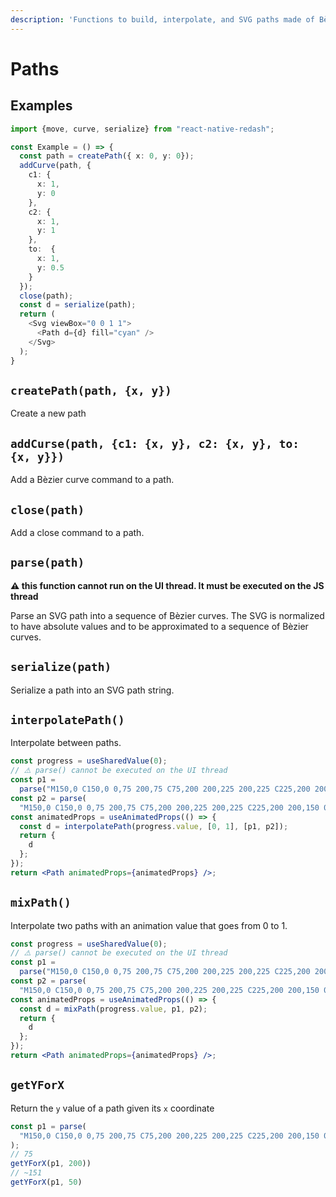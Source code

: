 ```yaml
---
description: 'Functions to build, interpolate, and SVG paths made of Bèzier curves'
---
```


# Paths

## Examples

```typescript
import {move, curve, serialize} from "react-native-redash";

const Example = () => {
  const path = createPath({ x: 0, y: 0});
  addCurve(path, {
    c1: {
      x: 1,
      y: 0
    },
    c2: {
      x: 1,
      y: 1
    },
    to:  {
      x: 1,
      y: 0.5
    }
  });
  close(path);
  const d = serialize(path);
  return (
    <Svg viewBox="0 0 1 1">
      <Path d={d} fill="cyan" />
    </Svg>
  );
}
```

## `createPath(path, {x, y})`

Create a new path

## `addCurse(path, {c1: {x, y}, c2: {x, y}, to: {x, y}})`

Add a Bèzier curve command to a path.

## `close(path)`

Add a close command to a path.

## `parse(path)`

**⚠️ this function cannot run on the UI thread. It must be executed on the JS thread**

Parse an SVG path into a sequence of Bèzier curves. The SVG is normalized to have absolute values and to be approximated to a sequence of Bèzier curves.

## `serialize(path)`

Serialize a path into an SVG path string.

## `interpolatePath()`

Interpolate between paths.

```jsx
const progress = useSharedValue(0);
// ⚠️ parse() cannot be executed on the UI thread
const p1 =
  parse("M150,0 C150,0 0,75 200,75 C75,200 200,225 200,225 C225,200 200,150 0,150 ");
const p2 = parse(
  "M150,0 C150,0 0,75 200,75 C75,200 200,225 200,225 C225,200 200,150 0,150 ");
const animatedProps = useAnimatedProps(() => {
  const d = interpolatePath(progress.value, [0, 1], [p1, p2]);
  return {
    d
  };
});
return <Path animatedProps={animatedProps} />;
```

## `mixPath()`

Interpolate two paths with an animation value that goes from 0 to 1.

```jsx
const progress = useSharedValue(0);
// ⚠️ parse() cannot be executed on the UI thread
const p1 =
  parse("M150,0 C150,0 0,75 200,75 C75,200 200,225 200,225 C225,200 200,150 0,150 ");
const p2 = parse(
  "M150,0 C150,0 0,75 200,75 C75,200 200,225 200,225 C225,200 200,150 0,150 ");
const animatedProps = useAnimatedProps(() => {
  const d = mixPath(progress.value, p1, p2);
  return {
    d
  };
});
return <Path animatedProps={animatedProps} />;
```

## `getYForX`

Return the `y` value of a path given its `x` coordinate

```jsx
const p1 = parse(
  "M150,0 C150,0 0,75 200,75 C75,200 200,225 200,225 C225,200 200,150 0,150"
);
// 75
getYForX(p1, 200))
// ~151
getYForX(p1, 50)
```

